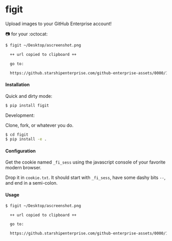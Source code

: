 figit
=======

Upload images to your GitHub Enterprise account!

:camera: for your :octocat:

```bash
$ figit ~/Desktop/ascreenshot.png

  ++ url copied to clipboard ++

  go to:

  https://github.starshipenterprise.com/github-enterprise-assets/0000/1484/0000/0276/2f4e73b4-750f-11e3-8d96-4f8f79feadd8.png
```

#### Installation

Quick and dirty mode:

```bash
$ pip install figit
```

Development:

Clone, fork, or whatever you do.

```bash
$ cd figit
$ pip install -e .
```

#### Configuration

Get the cookie named `_fi_sess` using the javascript console of your favorite modern browser.

Drop it in `cookie.txt`. It should start with `_fi_sess`, have some dashy bits `--`, and end in a semi-colon.

#### Usage
```bash
$ figit ~/Desktop/ascreenshot.png

  ++ url copied to clipboard ++

  go to:

  https://github.starshipenterprise.com/github-enterprise-assets/0000/1484/0000/0276/2f4e73b4-750f-11e3-8d96-4f8f79feadd8.png

```

